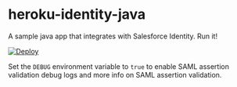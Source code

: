heroku-identity-java
====================

A sample java app that integrates with Salesforce Identity.   Run it!

[![Deploy](https://www.herokucdn.com/deploy/button.png)](https://heroku.com/deploy?template=https://github.com/salesforceidentity/heroku-identity-java)

Set the `DEBUG` environment variable to `true` to enable SAML assertion validation debug logs and more info on SAML assertion validation. 

